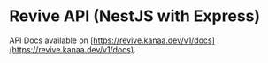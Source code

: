 # Revive API (NestJS with Express)

API Docs available on [https://revive.kanaa.dev/v1/docs](https://revive.kanaa.dev/v1/docs).
